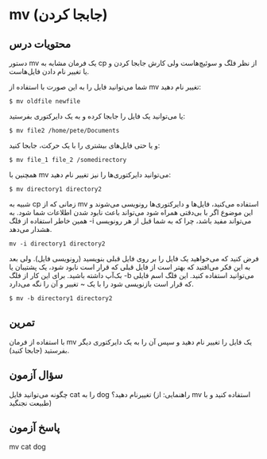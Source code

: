 # mv (جابجا کردن)

## محتویات درس

دستور mv یک فرمان مشابه به cp از نظر فلگ و سوئیچ‌هاست ولی کارش جابجا کردن و یا تغییر نام دادن فایل‌هاست.

شما می‌توانید فایل را به این صورت با استفاده از mv تغییر نام دهید:

```$ mv oldfile newfile```

یا می‌توانید یک فایل را جابجا کرده و به یک دایرکتوری بفرستید:

```$ mv file2 /home/pete/Documents```

و یا حتی فایل‌های بیشتری را با یک حرکت، جابجا کنید:

```$ mv file_1 file_2 /somedirectory```

همچنین با mv می‌توانید دایرکتوری‌ها را نیز تغییر نام دهید:

```$ mv directory1 directory2```

شبیه به cp زمانی که از mv استفاده می‌کنید، فایل‌ها و دایرکتوری‌ها رونویسی می‌شوند و این موضوع اگر با بی‌دقتی همراه شود می‌تواند باعث نابود شدن اطلاعات شما شود. به همین خاطر استفاده از فلگ ‎-i می‌تواند مفید باشد، چرا که به شما قبل از هر رونویسی هشدار می‌دهد.

```mv -i directory1 directory2```

فرض کنید که می‌خواهید یک فایل را بر روی فایل قبلی بنویسید (رونویسی فایل). ولی بعد به این فکر می‌افتید که بهتر است از فایل قبلی که قرار است نابود شود، یک پشتیبان یا بک‌آپ داشته باشید. برای این کار از فلگ ‎-b می‌توانید استفاده کنید. این فلگ اسم فایلی که قرار است بازنویسی شود را با یک ~ تغییر و آن را نگه می‌دارد.

```$ mv -b directory1 directory2```

## تمرین

با استفاده از فرمان mv یک فایل را تغییر نام دهید و سپس آن را به یک دایرکتوری دیگر بفرستید (جابجا کنید).

## سؤال آزمون

چگونه می‌توانید فایل cat را به dog تغییرنام دهید؟ (راهنمایی: از mv استفاده کنید و با طبیعت نجنگید)

## پاسخ آزمون

mv cat dog
